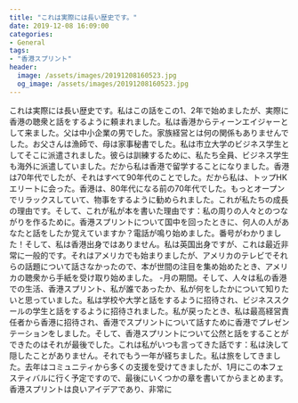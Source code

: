 ```yaml
---
title: "これは実際には長い歴史です。"
date: 2019-12-08 16:09:00
categories:
- General
tags:
- "香港スプリント"
header:
  image: /assets/images/20191208160523.jpg
  og_image: /assets/images/20191208160523.jpg
---
```


これは実際には長い歴史です。私はこの話をこの1、2年で始めましたが、実際に香港の聴衆と話をするように頼まれました。私は香港からティーンエイジャーとして来ました。父は中小企業の男でした。家族経営とは何の関係もありませんでした。お父さんは漁師で、母は家事秘書でした。私は市立大学のビジネス学生としてそこに派遣されました。彼らは訓練するために、私たち全員、ビジネス学生も海外に派遣していました。だから私は香港で留学することになりました。香港は70年代でしたが、それはすべて90年代のことでした。だから私は、トップHKエリートに会った。香港は、80年代になる前の70年代でした。もっとオープンでリラックスしていて、物事をするように勧められました。これが私たちの成長の理由です。そして、これが私が本を書いた理由です：私の周りの人々とのつながりを作るために。香港スプリントについて国中を回ったときに、何人の人があなたと話をしたか覚えていますか？電話が鳴り始めました。番号がわかりました！そして、私は香港出身ではありません。私は英国出身ですが、これは最近非常に一般的です。それはアメリカでも始まりましたが、アメリカのテレビでそれらの話題について話さなかったので、本が世間の注目を集め始めたとき、アメリカの聴衆から手紙を受け取り始めました。 -月の期間。そして、人々は私の香港での生活、香港スプリント、私が誰であったか、私が何をしたかについて知りたいと思っていました。私は学校や大学と話をするように招待され、ビジネススクールの学生と話をするように招待されました。私が戻ったとき、私は最高経営責任者から香港に招待され、香港でスプリントについて話すために香港でプレゼンテーションをしました。そして、香港スプリントについて公然と話をすることができたのはそれが最後でした。これは私がいつも言ってきた話です：私は決して隠したことがありません。それでもう一年が経ちました。私は旅をしてきました。去年はコミュニティから多くの支援を受けてきましたが、1月にこの本フェスティバルに行く予定ですので、最後にいくつかの章を書いてからまとめます。香港スプリントは良いアイデアであり、非常に
